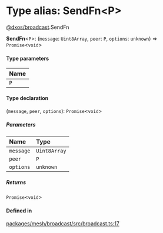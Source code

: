 # Type alias: SendFn<P\>

[@dxos/broadcast](../modules/dxos_broadcast.md).SendFn

 **SendFn**<`P`\>: (`message`: `Uint8Array`, `peer`: `P`, `options`: `unknown`) => `Promise`<`void`\>

#### Type parameters

| Name |
| :------ |
| `P` |

#### Type declaration

(`message`, `peer`, `options`): `Promise`<`void`\>

##### Parameters

| Name | Type |
| :------ | :------ |
| `message` | `Uint8Array` |
| `peer` | `P` |
| `options` | `unknown` |

##### Returns

`Promise`<`void`\>

#### Defined in

[packages/mesh/broadcast/src/broadcast.ts:17](https://github.com/dxos/dxos/blob/main/packages/mesh/broadcast/src/broadcast.ts#L17)
